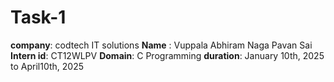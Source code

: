 # Task-1
**company**: codtech IT solutions
**Name** : Vuppala Abhiram Naga Pavan Sai
**Intern id**: CT12WLPV
**Domain**: C Programming
**duration**:  January 10th, 2025 to April10th, 2025
